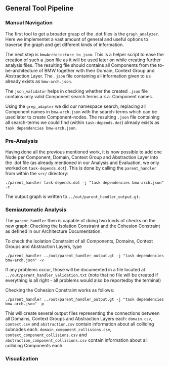 ## General Tool Pipeline


### Manual Navigation

The first tool to get a broader grasp of the .dot files is the `graph_analyzer`. 
Here we implementet a vast amount of general and useful options to traverse the graph and get different kinds of information.

The next step is `bmwArchitecture_to_json`. This is a helper script to ease the creation of such a .json file as it will be used later on while creating further analysis files.
The resulting file should contains all Components from the to-be-architecture of BMW together with their Domain, Context Group and Abstraction Layer.
The `.json` file containing all information given to us already exists as `bmw-arch.json`.

The `json_validator` helps in checking whether the created `.json` file contains only valid Component search terms 
a.k.a. Component names.

Using the `grep_adapter` we did our namespace search, replacing all Component names in `bmw-arch.json` with the search-terms which can be used later to create Component-nodes.
The resulting `.json` file containing all search-terms we could find (within `task-depends.dot`) already exists as `task dependencies bmw-arch.json`.

### Pre-Analysis

Having done all the previous mentioned work, it is now possible to add one Node per Component, Domain, Context Group and Abstraction Layer 
into the .dot file (as already mentioned in our Analysis and Evaluation, we only worked on `task-depends.dot`).
This is done by calling the `parent_handler` from within the `src/` directory:

`./parent_handler task-depends.dot -j "task dependencies bmw-arch.json" -c`

The output graph is written to `../out/parent_handler_output.gt`.

### Semiautomatic Analysis

The `parent_handler` then is capable of doing two kinds of checks on the new graph:
Checking the Isolation Constraint and the Cohesion Constraint as defined in our Architecture Documentation.

To check the Isolation Constraint of all Components, Domains, Context Groups and Abstraction Layers, type

`./parent_handler ../out/parent_handler_output.gt -j "task dependencies bmw-arch.json" -v`

If any problems occur, those will be documented in a file located at `../out/parent_handler_validation.txt` (note that no file will be created if everything is all right - all problems would also be reportedby the terminal)

Checking the Cohesion Constraint works as follows:

`./parent_handler ../out/parent_handler_output.gt -j "task dependencies bmw-arch.json" -p`

This will create several output files representing the connections between all Domains, Context Groups and Abstraction Layers each:
`domain.csv`, `context.csv` and `abstraction.csv` contain information about all colliding subnodes each.
`domain_component_collisions.csv`, `context_component_collisions.csv` and `abstraction_component_collisions.csv` contain information about all colliding Components each.

### Visualization





